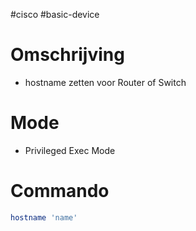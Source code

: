 #cisco #basic-device 

# Omschrijving 
- hostname zetten voor Router of Switch 

# Mode 
- Privileged Exec Mode 
# Commando
```bash
hostname 'name'
```
